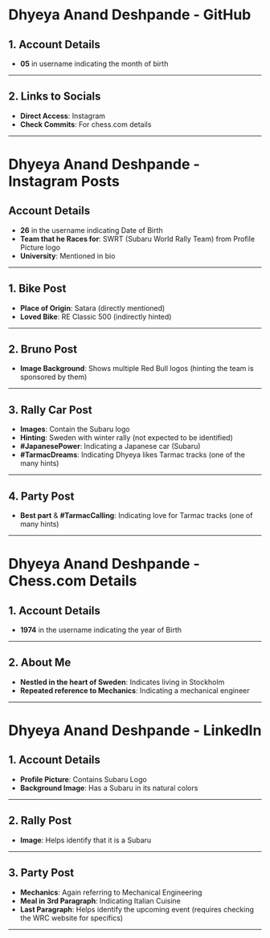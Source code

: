 # Dhyeya Anand Deshpande - GitHub

## 1. Account Details
- **05** in username indicating the month of birth

---

## 2. Links to Socials
- **Direct Access**: Instagram
- **Check Commits**: For chess.com details

---

# Dhyeya Anand Deshpande - Instagram Posts

## Account Details
- **26** in the username indicating Date of Birth
- **Team that he Races for**: SWRT (Subaru World Rally Team) from Profile Picture logo
- **University**: Mentioned in bio

---

## 1. Bike Post
- **Place of Origin**: Satara (directly mentioned)
- **Loved Bike**: RE Classic 500 (indirectly hinted)

---

## 2. Bruno Post
- **Image Background**: Shows multiple Red Bull logos (hinting the team is sponsored by them)

---

## 3. Rally Car Post
- **Images**: Contain the Subaru logo
- **Hinting**: Sweden with winter rally (not expected to be identified)
- **#JapanesePower**: Indicating a Japanese car (Subaru)
- **#TarmacDreams**: Indicating Dhyeya likes Tarmac tracks (one of the many hints)

---

## 4. Party Post
- **Best part** & **#TarmacCalling**: Indicating love for Tarmac tracks (one of many hints)

---

# Dhyeya Anand Deshpande - Chess.com Details

## 1. Account Details
- **1974** in the username indicating the year of Birth

---

## 2. About Me
- **Nestled in the heart of Sweden**: Indicates living in Stockholm
- **Repeated reference to Mechanics**: Indicating a mechanical engineer

---

# Dhyeya Anand Deshpande - LinkedIn

## 1. Account Details
- **Profile Picture**: Contains Subaru Logo
- **Background Image**: Has a Subaru in its natural colors

---

## 2. Rally Post
- **Image**: Helps identify that it is a Subaru

---

## 3. Party Post
- **Mechanics**: Again referring to Mechanical Engineering
- **Meal in 3rd Paragraph**: Indicating Italian Cuisine
- **Last Paragraph**: Helps identify the upcoming event (requires checking the WRC website for specifics)

---
